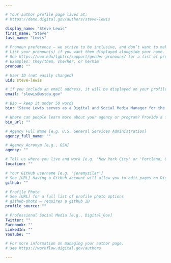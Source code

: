 ```yaml
---

# Your author profile page lives at:
# https://demo.digital.gov/authors/steve-lewis

display_name: "Steve Lewis"
first_name: "Steve"
last_name: "Lewis"

# Pronoun preference — we strive to be inclusive, and don’t want to make assumptions on a person’s first name (be it a gender-neutral name, or is one more common in languages other than English). Learn more http://www.MyPronouns.org
# List your pronoun(s) if you want them displayed alongside your name. Leave it blank and we'll use just your name.
# See https://uwm.edu/lgbtrc/support/gender-pronouns/ for a list of pronouns
# Examples: they/them, she/her, or he/him
pronoun: ""

# User ID (not easily changed)
uid: steve-lewis

# if you include an email address, it will be displayed on your profile page
email: "slewis@ustda.gov"

# Bio — keep it under 50 words
bio: "Steve Lewis serves as a Digital and Social Media Manager for the U.S. Trade and Development Agency (USTDA). In this capacity, Steve coordinates USTDA’s public outreach program through the Agency’s website, eNewsletter, and other digital communication channels. Steve also serves in the U.S. Air Force Reserve as a commissioned Public Affairs Officer. He is a recent graduate of Georgetown University’s Masters in Professional Studies – Public Relations and Corporate Communications program."

# Where can people learn more about your agency or program? Provide a full URL [e.g. 'https://www.example.gov/']
bio_url: ""

# Agency Full Name [e.g. U.S. General Services Administration]
agency_full_name: ""

# Agency Acronym [e.g., GSA]
agency: ""

# Tell us where you live and work [e.g. 'New York City' or 'Portland, OR']
location: ""

# Your GitHub username [e.g. 'jeremyzilar']
# See [URL] Having a GitHub account will allow you to edit pages on DigitalGov. The image used in your GitHub account can also be used to populate your digital.gov profile photo.
github: ""

# Profile Photo
# See [URL] for a full list of profile photo options
# github-photo — requires a github ID
profile_source: ""

# Professional Social Media [e.g., Digital_Gov]
Twitter: ""
Facebook: ""
LinkedIn: ""
YouTube: ""

# For more information on managing your author page,
# see https://workflow.digital.gov/authors

---
```


